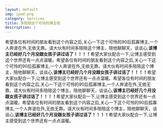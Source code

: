 ```yaml
---
layout: default
img: ipad.png
category: Services
title: 多陪陪这个可怜的博主吧
description: |
---
```

希望各位有时间的朋友看到这个内容之后,关心一下这个可怜的90后孤寡博主,一个人奔波在外,无依无靠。请大伙有时间多陪陪这个博主，陪他聊聊天，谈谈心,<b>该博主已经好几个月没跟女孩子讲过话了！！！！</b>希望大家伙配合一下,让博主感受到这个世界还有一点点温暖。希望各位有时间的朋友看到这个内容之后,关心一下这个可怜的90后孤寡博主,一个人奔波在外,无依无靠。请大伙有时间多陪陪这个博主，陪他聊聊天，谈谈心,<b>该博主已经好几个月没跟女孩子讲过话了！！！！</b>希望大家伙配合一下,让博主感受到这个世界还有一点点温暖。希望各位有时间的朋友看到这个内容之后,关心一下这个可怜的90后孤寡博主,一个人奔波在外,无依无靠。请大伙有时间多陪陪这个博主，陪他聊聊天，谈谈心,<b>该博主已经好几个月没跟女孩子讲过话了！！！！</b>希望大家伙配合一下,让博主感受到这个世界还有一点点温暖。希望各位有时间的朋友看到这个内容之后,关心一下这个可怜的90后孤寡博主,一个人奔波在外,无依无靠。请大伙有时间多陪陪这个博主，陪他聊聊天，谈谈心,<b>该博主已经好几个月没跟女孩子讲过话了！！！！</b>希望大家伙配合一下,让博主感受到这个世界还有一点点温暖。